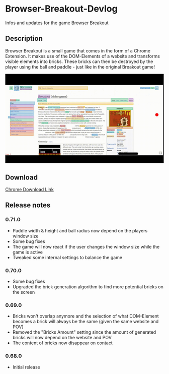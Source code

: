 # Browser-Breakout-Devlog
Infos and updates for the game Browser Breakout

## Description
Browser Breakout is a small game that comes in the form of a Chrome Extension. It makes use of the DOM-Elements of a website and transforms visible elements into bricks. These bricks can then be destroyed by the player using the ball and paddle - just like in the original Breakout game!

![Demo of Browser Breakout on Wikipedia](assets/bb-demo.gif)

## Download
[Chrome Download Link](https://chrome.google.com/webstore/detail/browser-breakout/oefbdmhkfnipjlgkemmcfhdijpdmjcmp)

## Release notes
### 0.71.0
- Paddle width & height and ball radius now depend on the players window size
- Some bug fixes
- The game will now react if the user changes the window size while the game is active
- Tweaked some internal settings to balance the game

### 0.70.0
- Some bug fixes
- Upgraded the brick generation algorithm to find more potential bricks on the screen

### 0.69.0
- Bricks won't overlap anymore and the selection of what DOM-Element becomes a brick will always be the same (given the same website and POV)
- Removed the "Bricks Amount" setting since the amount of generated bricks will now depend on the website and POV
- The content of bricks now disappear on contact

### 0.68.0
- Initial release